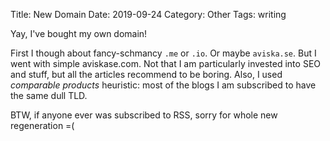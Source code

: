 Title: New Domain
Date: 2019-09-24
Category: Other
Tags: writing

Yay, I've bought my own domain! 

First I though about fancy-schmancy `.me` or `.io`. Or maybe `aviska.se`. But I went with simple aviskase.com. Not that I am particularly invested into SEO and stuff, but all the articles recommend to be boring. Also, I used _comparable products_ heuristic: most of the blogs I am subscribed to have the same dull TLD.

BTW, if anyone ever was subscribed to RSS, sorry for whole new regeneration =(



